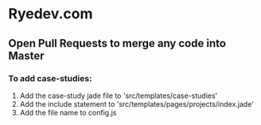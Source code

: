 # Ryedev.com

## Open Pull Requests to merge any code into Master

### To add case-studies:
1. Add the case-study jade file to 'src/templates/case-studies'
2. Add the include statement to 'src/templates/pages/projects/index.jade'
3. Add the file name to config.js


